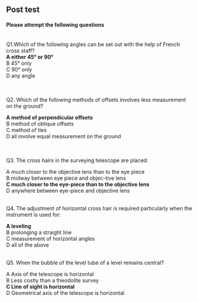 ## Post test
#### Please attempt the following questions

<br>
Q1.Which of the following angles can be set out with the help of French
cross staff?<br>
<b>A   either 45° or 90°</b><br>
B   45° only<br>
C   90° only<br>
D   any angle<br>
<br><br>

Q2. Which of the following methods of offsets involves less measurement
on the ground?<br>

<b>A   method of perpendicular offsets</b><br>
B   method of oblique offsets<br>
C    method of ties<br>
D   all involve equal measurement on the ground<br>
<br><br>

Q3. The cross hairs in the surveying telescope are placed:<br>

A    much closer to the objective lens than to the eye piece<br>
B   midway between eye piece and objec-tive lens<br>
<b>C   much closer to the eye-piece than to the objective lens</b><br>
D   anywhere between eye-piece and objective lens<br><br>


Q4.  The adjustment of horizontal cross hair is required particularly
when the instrument is used for:<br>

<b>A    leveling</b><br>
B   prolonging a straight line<br>
C    measurement of horizontal angles<br>
D   all of the above<br><br>


Q5. When the bubble of the level tube of a level remains central?<br>

A   Axis of the telescope is horizontal<br>
B   Less costly than a theodolite survey<br>
<b>C   Line of sight is horizontal</b><br>
D   Geometrical axis of the telescope is horizontal<br>
<br>



